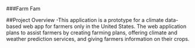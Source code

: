 ###Farm Fam

##Project Overview
-This application is a prototype for a climate data-based web app for farmers only in the United States. The web application plans to assist farmers by creating farming plans, offering climate and weather prediction services, and giving farmers information on their crops. 


